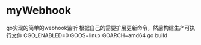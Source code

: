 # myWebhook
go实现的简单的webhook监听
根据自己的需要扩展更新命令，然后构建生产可执行文件 CGO_ENABLED=0 GOOS=linux GOARCH=amd64 go build
